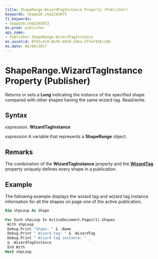 ```yaml
---
title: ShapeRange.WizardTagInstance Property (Publisher)
keywords: vbapb10.chm2293873
f1_keywords:
- vbapb10.chm2293873
ms.prod: publisher
api_name:
- Publisher.ShapeRange.WizardTagInstance
ms.assetid: 07d1c4c8-8efb-b029-2dba-37fef435cc8b
ms.date: 06/08/2017
---
```



# ShapeRange.WizardTagInstance Property (Publisher)

Returns or sets a  **Long** indicating the instance of the specified shape compared with other shapes having the same wizard tag. Read/write.


## Syntax

 _expression_. **WizardTagInstance**

 _expression_ A variable that represents a  **ShapeRange** object.


## Remarks

The combination of the  **WizardTagInstance** property and the **[WizardTag](Publisher.ShapeRange.WizardTag.md)** property uniquely defines every shape in a publication.


## Example

The following example displays the wizard tag and wizard tag instance information for all the shapes on page one of the active publication.


```vb
Dim shpLoop As Shape 
 
For Each shpLoop In ActiveDocument.Pages(1).Shapes 
 With shpLoop 
 Debug.Print "Shape: " & .Name 
 Debug.Print " Wizard tag: " & .WizardTag 
 Debug.Print " Wizard tag instance: " _ 
 & .WizardTagInstance 
 End With 
Next shpLoop
```



